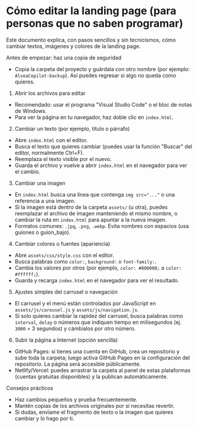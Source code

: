 # Cómo editar la landing page (para personas que no saben programar)

Este documento explica, con pasos sencillos y sin tecnicismos, cómo cambiar textos, imágenes y colores de la landing page.

Antes de empezar: haz una copia de seguridad
- Copia la carpeta del proyecto y guárdala con otro nombre (por ejemplo: `AlseaCopilot-backup`). Así puedes regresar si algo no queda como quieres.

1) Abrir los archivos para editar
- Recomendado: usar el programa "Visual Studio Code" o el bloc de notas de Windows.
- Para ver la página en tu navegador, haz doble clic en `index.html`.

2) Cambiar un texto (por ejemplo, título o párrafo)
- Abre `index.html` con el editor.
- Busca el texto que quieres cambiar (puedes usar la función "Buscar" del editor, normalmente Ctrl+F).
- Reemplaza el texto visible por el nuevo.
- Guarda el archivo y vuelve a abrir `index.html` en el navegador para ver el cambio.

3) Cambiar una imagen
- En `index.html` busca una línea que contenga `img src="..."` o una referencia a una imagen.
- Si la imagen está dentro de la carpeta `assets/` (u otra), puedes reemplazar el archivo de imagen manteniendo el mismo nombre, o cambiar la ruta en `index.html` para apuntar a la nueva imagen.
- Formatos comunes: `.jpg`, `.png`, `.webp`. Evita nombres con espacios (usa guiones o guion_bajo).

4) Cambiar colores o fuentes (apariencia)
- Abre `assets/css/style.css` con el editor.
- Busca palabras como `color:`, `background:` o `font-family:`.
- Cambia los valores por otros (por ejemplo, `color: #000000;` a `color: #ffffff;`).
- Guarda y recarga `index.html` en el navegador para ver el resultado.

5) Ajustes simples del carrusel o navegación
- El carrusel y el menú están controlados por JavaScript en `assets/js/carousel.js` y `assets/js/navigation.js`.
- Si solo quieres cambiar la rapidez del carrusel, busca palabras como `interval`, `delay` o números que indiquen tiempo en milisegundos (ej. `3000` = 3 segundos) y cámbialos por otro número.

6) Subir la página a Internet (opción sencilla)
- GitHub Pages: si tienes una cuenta en GitHub, crea un repositorio y sube toda la carpeta; luego activa GitHub Pages en la configuración del repositorio. La página será accesible públicamente.
- Netlify/Vercel: puedes arrastrar la carpeta al panel de estas plataformas (cuentas gratuitas disponibles) y la publican automáticamente.

Consejos prácticos
- Haz cambios pequeños y prueba frecuentemente.
- Mantén copias de los archivos originales por si necesitas revertir.
- Si dudas, envíame el fragmento de texto o la imagen que quieres cambiar y lo hago por ti.
